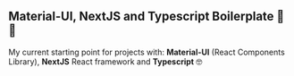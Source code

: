 ## Material-UI, NextJS and Typescript Boilerplate 🧰🔥

My current starting point for projects with: **Material-UI** (React Components Library),
**NextJS** React framework and **Typescript** 🤓

